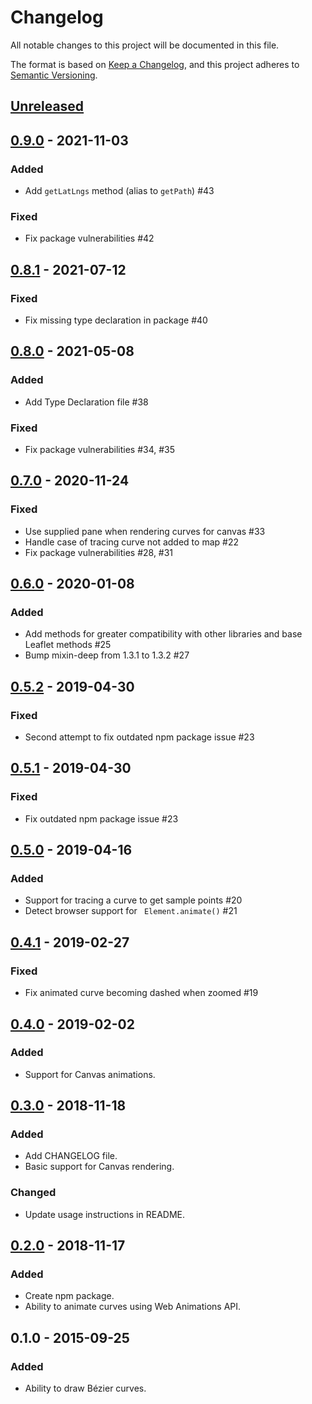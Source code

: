 # Changelog
All notable changes to this project will be documented in this file.

The format is based on [Keep a Changelog](https://keepachangelog.com/en/1.0.0/),
and this project adheres to [Semantic Versioning](https://semver.org/spec/v2.0.0.html).

## [Unreleased]

## [0.9.0] - 2021-11-03
### Added
- Add `getLatLngs` method (alias to `getPath`) #43

### Fixed
- Fix package vulnerabilities #42

## [0.8.1] - 2021-07-12
### Fixed
- Fix missing type declaration in package #40

## [0.8.0] - 2021-05-08
### Added
- Add Type Declaration file #38 

### Fixed
- Fix package vulnerabilities #34, #35

## [0.7.0] - 2020-11-24
### Fixed
- Use supplied pane when rendering curves for canvas #33
- Handle case of tracing curve not added to map #22
- Fix package vulnerabilities #28, #31

## [0.6.0] - 2020-01-08
### Added
- Add methods for greater compatibility with other libraries and base Leaflet methods #25
- Bump mixin-deep from 1.3.1 to 1.3.2 #27

## [0.5.2] - 2019-04-30
### Fixed
- Second attempt to fix outdated npm package issue #23

## [0.5.1] - 2019-04-30
### Fixed
- Fix outdated npm package issue #23

## [0.5.0] - 2019-04-16
### Added
- Support for tracing a curve to get sample points #20
- Detect browser support for ` Element.animate()` #21

## [0.4.1] - 2019-02-27
### Fixed
- Fix animated curve becoming dashed when zoomed #19

## [0.4.0] - 2019-02-02
### Added
- Support for Canvas animations.

## [0.3.0] - 2018-11-18
### Added
- Add CHANGELOG file.
- Basic support for Canvas rendering.

### Changed
- Update usage instructions in README.

## [0.2.0] - 2018-11-17
### Added
- Create npm package.
- Ability to animate curves using Web Animations API.

## 0.1.0 - 2015-09-25
### Added
- Ability to draw Bézier curves.

[Unreleased]: https://github.com/elfalem/Leaflet.curve/compare/v0.9.0...HEAD
[0.9.0]: https://github.com/elfalem/Leaflet.curve/compare/v0.8.1...v0.9.0
[0.8.1]: https://github.com/elfalem/Leaflet.curve/compare/v0.8.0...v0.8.1
[0.8.0]: https://github.com/elfalem/Leaflet.curve/compare/v0.7.0...v0.8.0
[0.7.0]: https://github.com/elfalem/Leaflet.curve/compare/v0.6.0...v0.7.0
[0.6.0]: https://github.com/elfalem/Leaflet.curve/compare/v0.5.2...v0.6.0
[0.5.2]: https://github.com/elfalem/Leaflet.curve/compare/v0.5.1...v0.5.2
[0.5.1]: https://github.com/elfalem/Leaflet.curve/compare/v0.5.0...v0.5.1
[0.5.0]: https://github.com/elfalem/Leaflet.curve/compare/v0.4.1...v0.5.0
[0.4.1]: https://github.com/elfalem/Leaflet.curve/compare/v0.4.0...v0.4.1
[0.4.0]: https://github.com/elfalem/Leaflet.curve/compare/v0.3.0...v0.4.0
[0.3.0]: https://github.com/elfalem/Leaflet.curve/compare/v0.2.0...v0.3.0
[0.2.0]: https://github.com/elfalem/Leaflet.curve/compare/v0.1.0...v0.2.0

